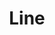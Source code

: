 ---
ee_id_thing: '4340'
site: '1'
type: '2'
inv_num: 2016-009
url: 2016-009-line
title: Line
year: '2016'
display_year: '2016'
medium: Pencil on paper (produced with Mutoh XP-300 Series printer)
dims: 36 x 72 in
pitch: ''
ps: ''
live_url: ''
related: ''
youtube: ''
related_code: ''
imgs: line-2016-009-full-database-Team.jpg
subheading: ''
download: ''
add_credit: ''
commission: ''
layout: things-i-made
---